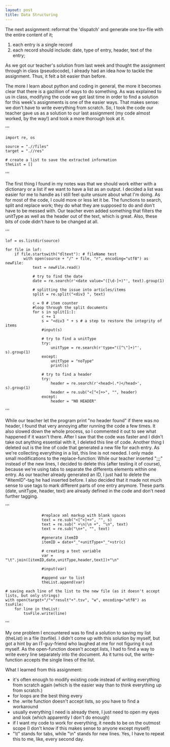 ```yaml
---
layout: post
title: Data Structuring
---
```


The next assignment: reformat the 'dispatch' and generate one tsv-file with the entire content of it;
1) each entry is a single record
2) each record should include: date, type of entry, header, text of the entry;

As we got our teacher's solution from last week and thought the assignment through in class (pseudocode), I already had an idea how to tackle the assignment. Thus, it felt a bit easier than before.

The more I learn about python and coding in general, the more it becomes clear that there is a gazillion of ways to do something.
As was explained to us in class, modifying the code we got last time in order to find a solution for this week's assignments is one of the easier ways. That makes sense: we don't have to write everything from scratch.
So, I took the code our teacher gave us as a solution to our last assignment (my code almost worked, by the way!) and took a more thorough look at it.


'''


	import re, os	

	source = ".//files"
	target = ".//res"

	# create a list to save the extracted information
	theList = []


'''


The first thing I found in my notes was that we should work either with a dictionary or a list if we want to have a list as an output. I decided a list was easier for me to handle as I still feel quite unsure about what I'm doing.
As for most of the code, I could more or less let it be. The functions to search, split and replace work; they do what they are supposed to do and don't have to be messed with.
Our teacher even added something that filters the unitType as well as the header out of the text, which is great. Also, these bits of code didn't have to be changed at all.

'''


	lof = os.listdir(source)

	for file in lof:
		if file.startswith("dltext"): # fileName test		
			with open(source + "/" + file, "r", encoding="utf8") as newFile:
				text = newFile.read()

				# try to find the date
				date = re.search(r'<date value="([\d-]+)"', text).group(1)

				# splitting the issue into articles/items
				split = re.split("<div3 ", text)

				c = 0 # item counter
				#loop through the split documents
				for s in split[1:]:
					c += 1
					s = "<div3 " + s # a step to restore the integrity of items
					#input(s)

					# try to find a unitType
					try:
						unitType = re.search(r'type="([^\"]+)"', s).group(1)
					except:
						unitType = "noType"
						print(s)

					# try to find a header
					try:
						header = re.search(r'<head>(.*)</head>', s).group(1)
						header = re.sub("<[^<]+>", "", header)
					except:
						header = "NO HEADER"


'''


While our teacher let the program print "no header found" if there was no header, I found that very annoying after running the code a few times. It also slowed down the whole process, so I commented it out to see what happened if it wasn't there. After I saw that the code was faster and I didn't take out anything essential with it, I deleted this line of code.
Another thing I deleted out is the line of code that generated a new file for each entry. As we're collecting everything in a list, this line is not needed.
I only made small modifications to the replace-function: While our teacher inserted ";;;" instead of the new lines, I decided to delete this (after testing it of course), because we're using tabs to separate the differents elements within one entry. 
As our teacher already generated an ID, I just had to delete the "#itemID"-tag he had inserted before. I also decided that it made not much sense to use tags to mark different parts of one entry anymore. These parts (date, unitType, header, text) are already defined in the code and don't need further tagging.


'''

					
					#replace xml markup with blank spaces
					text = re.sub("<[^<]+>", "", s)
					text = re.sub(" +\n|\n +", "\n", text)
					text = re.sub("\n+", "", text)

					#generate itemID
					itemID = date+"_"+unitType+"_"+str(c)
		
					# creating a text variable
					var = "\t".join([itemID,date,unitType,header,text])+"\n"

					#input(var)
				
					#append var to list
					theList.append(var)

	# saving each line of the list to the new file (as it doesn't accept lists, but only strings)
	with open(target+"/"+"result"+".tsv", "w", encoding="utf8") as tsvFile:
		for line in theList:
			tsvFile.write(line)
		
'''

My one problem I encountered was to find a solution to saving my list (theList) in a file (tsvfile). I didn't come up with this solution by myself, but got a hint by an IT-guy-friend who laughed at me for not figuring it out myself. As the open-function doesn't accept lists, I had to find a way to write every line separately into the document.
As it turns out, the write-function accepts the single lines of the list.

What I learned from this assignment:
- it's often enough to modify existing code instead of writing everything from scratch again (which is the easier way than to think everything up from scratch.)
- for loops are the best thing every
- the .write function doesn't accept lists, so you have to find a workaround
- usually everything I need is already there, I just need to open my eyes and look (which apparently I don't do enough)
- if I want my code to work for everything, it needs to be on the outmost scope (I don't know if this makes sense to anyone except myself)
- "\t" stands for tabs, while "\n" stands for new lines. Yes, I have to repeat this to me, like, every second day.
